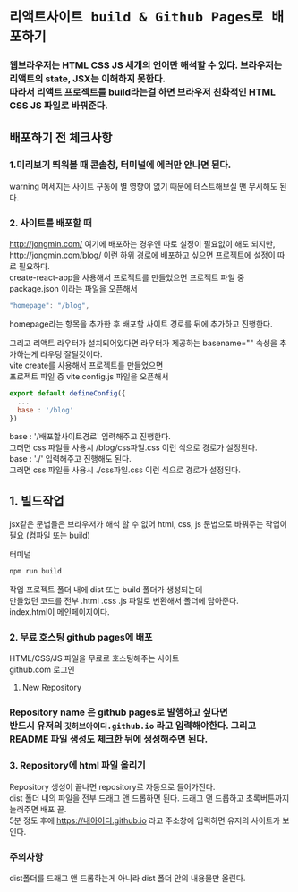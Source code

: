# `리액트사이트 build & Github Pages로 배포하기`

### 웹브라우저는 HTML CSS JS 세개의 언어만 해석할 수 있다. 브라우저는 리액트의 state, JSX는 이해하지 못한다.<br> 따라서 리액트 프로젝트를 build라는걸 하면 브라우저 친화적인 HTML CSS JS 파일로 바꿔준다.

## 배포하기 전 체크사항

### 1.미리보기 띄워볼 때 콘솔창, 터미널에 에러만 안나면 된다.

warning 메세지는 사이트 구동에 별 영향이 없기 때문에 테스트해보실 땐 무시해도 된다.

### 2. 사이트를 배포할 때

http://jongmin.com/ 여기에 배포하는 경우엔 따로 설정이 필요없이 해도 되지만,<br>http://jongmin.com/blog/ 이런 하위 경로에 배포하고 싶으면 프로젝트에 설정이 따로 필요하다.
<br>
create-react-app을 사용해서 프로젝트를 만들었으면 프로젝트 파일 중 package.json 이라는 파일을 오픈해서

```js
"homepage": "/blog",
```

homepage라는 항목을 추가한 후 배포할 사이트 경로를 뒤에 추가하고 진행한다.

그리고 리액트 라우터가 설치되어있다면 라우터가 제공하는 basename="" 속성을 추가하는게 라우팅 잘될것이다.
<br>
vite create를 사용해서 프로젝트를 만들었으면<br>
프로젝트 파일 중 vite.config.js 파일을 오픈해서

```js
export default defineConfig({
  ...
  base : '/blog'
})
```

base : '/배포할사이트경로' 입력해주고 진행한다.<br>
그러면 css 파일들 사용시 /blog/css파일.css 이런 식으로 경로가 설정된다.<br>
base : './' 입력해주고 진행해도 된다.<br>
그러면 css 파일들 사용시 ./css파일.css 이런 식으로 경로가 설정된다.

## 1. 빌드작업

jsx같은 문법들은 브라우저가 해석 할 수 없어 html, css, js 문법으로 바꿔주는 작업이 필요 (컴파일 또는 build)

터미널

```js
npm run build
```

작업 프로젝트 폴더 내에 dist 또는 build 폴더가 생성되는데<br>
만들었던 코드를 전부 .html .css .js 파일로 변환해서 폴더에 담아준다.<br>
index.html이 메인페이지이다.

### 2. 무료 호스팅 github pages에 배포

HTML/CSS/JS 파일을 무료로 호스팅해주는 사이트<br>
github.com 로그인

1. New Repository

### Repository name 은 github pages로 발행하고 싶다면 <br>반드시 유저의 `깃허브아이디.github.io` 라고 입력해야한다. 그리고 README 파일 생성도 체크한 뒤에 생성해주면 된다.

### 3. Repository에 html 파일 올리기

Repository 생성이 끝나면 repository로 자동으로 들어가진다.<br>
dist 폴더 내의 파일을 전부 드래그 앤 드롭하면 된다.
드래그 앤 드롭하고 초록버튼까지 눌러주면 배포 끝.<br>
5분 정도 후에 https://내아이디.github.io 라고 주소창에 입력하면 유저의 사이트가 보인다.

### 주의사항

dist폴더를 드래그 앤 드롭하는게 아니라 dist 폴더 안의 내용물만 올린다.
